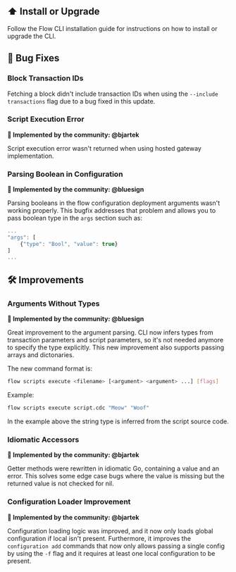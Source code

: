 ## ⬆️ Install or Upgrade
Follow the Flow CLI installation guide for instructions on how to install or upgrade the CLI.

## 🐞 Bug Fixes

### Block Transaction IDs
Fetching a block didn't include transaction IDs when using 
the `--include transactions` flag due to a bug fixed in this update.

### Script Execution Error
**🙌 Implemented by the community: @bjartek**

Script execution error wasn't returned when using hosted gateway 
implementation. 

### Parsing Boolean in Configuration
**🙌 Implemented by the community: @bluesign**

Parsing booleans in the flow configuration deployment arguments wasn't working properly. 
This bugfix addresses that problem and allows you to pass boolean type in 
the `args` section such as:
```js
...
"args": [
    {"type": "Bool", "value": true}
]
...
```

## 🛠 Improvements

### Arguments Without Types
**🙌 Implemented by the community: @bluesign**

Great improvement to the argument parsing. CLI now infers types from 
transaction parameters and script parameters, so it's not needed anymore to specify 
the type explicitly. This new improvement also supports passing arrays and dictonaries.

The new command format is:
```bash
flow scripts execute <filename> [<argument> <argument> ...] [flags]
```
Example:
```bash
flow scripts execute script.cdc "Meow" "Woof"
```
In the example above the string type is inferred from the script source code. 

### Idiomatic Accessors
**🙌 Implemented by the community: @bjartek**

Getter methods were rewritten in idiomatic Go, containing a value and an error. 
This solves some edge case bugs where the value is missing but the returned value is not 
checked for nil.

### Configuration Loader Improvement
**🙌 Implemented by the community: @bjartek**

Configuration loading logic was improved, and it now only loads global configuration if local isn't present. 
Furthermore, it improves the `configuration add` commands that now only allows passing a single config by using the 
`-f` flag and it requires at least one local configuration to be present.
